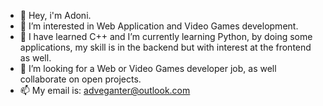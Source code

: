 - 👋 Hey, i'm Adoni.
- 👀 I’m interested in Web Application and Video Games development.
- 🌱 I have learned C++ and I’m currently learning Python, by doing some applications, my skill is in the backend but with interest at the frontend as well.
- 💞️ I’m looking for a Web or Video Games developer job, as well collaborate on open projects.
- 📫  My email is: adveganter@outlook.com

<!---
Adallcode/Adallcode is a ✨ special ✨ repository because its `README.md` (this file) appears on your GitHub profile.
You can click the Preview link to take a look at your changes.
--->
